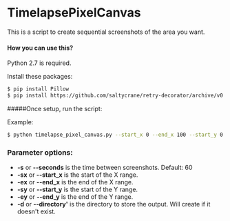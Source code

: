 # TimelapsePixelCanvas

This is a script to create sequential screenshots of the area you want.
#### How you can use this?

Python 2.7 is required.

Install these packages:
```bash
$ pip install Pillow
$ pip install https://github.com/saltycrane/retry-decorator/archive/v0.1.2.tar.gz
```

#####Once setup, run the script:

Example:
```bash
$ python timelapse_pixel_canvas.py --start_x 0 --end_x 100 --start_y 0 --end_y 100 -s 20
```

### Parameter options: 

* **-s** or **--seconds** is the time between screenshots. Default: 60
* **-sx** or **--start_x** is the start of the X range.
* **-ex** or **--end_x** is the end of the X range.
* **-sy** or **--start_y** is the start of the Y range.
* **-ey** or **--end_y** is the end of the Y range.
* **-d** or **--directory'** is the directory to store the output. Will create if it doesn't exist.
